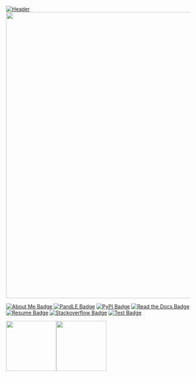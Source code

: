 <!-- div width="100%" style="background:-webkit-linear-gradient(left, #ea6161, #ffc64d, #fffc4d, #52fa5a, #4dfcff, #c64dff);text-align: center;font-family: inherit;font-weight: bold;max-width: 782px;margin-bottom: 20px;align-content: center;padding: 10px;"> 👋 HI THERE !</div --><!-- TODO: when it will be possible on GitHub -->

[![Header](https://raw.githubusercontent.com/bilardi/bilardi/master/header.png)](https://https://alessandra.bilardi.net/resume/)
<img width="782px" src="https://raw.githubusercontent.com/bilardi/bilardi/master/header.png" />

[![About Me Badge](https://img.shields.io/badge/-about.me-white?style=for-the-badge&logo=about.me&logoColor=00a98f&link=https://about.me/alessandra.bilardi/)](https://about.me/alessandra.bilardi/)  [![PandLE Badge](https://img.shields.io/badge/-PANDLE-white?style=for-the-badge&logo=stackshare&logoColor=42b983&link=https://www.pandle.net/)](https://www.pandle.net/)  [![PyPI Badge](https://img.shields.io/badge/-PyPI-white?style=for-the-badge&logo=pypi&logoColor=3775A9&link=https://pypi.org/user/bilardi/)](https://pypi.org/user/bilardi/)  [![Read the Docs Badge](https://img.shields.io/badge/-read_the_docs-white?style=for-the-badge&logo=read-the-docs&logoColor=8ca1af&link=https://readthedocs.org/profiles/bilardi/)](https://readthedocs.org/profiles/bilardi/)  [![Resume Badge](https://img.shields.io/badge/-resume-white?style=for-the-badge&logo=google-scholar&logoColor=ff7102&link=https://alessandra.bilardi.net/resume/)](https://alessandra.bilardi.net/resume/)  [![Stackoverflow Badge](https://img.shields.io/badge/-stackoverflow-white?style=for-the-badge&logo=stack-overflow&logoColor=FE7A16&link=https://stackoverflow.com/users/1472538/alessandra-bilardi)](https://stackoverflow.com/users/1472538/alessandra-bilardi)  [![Test Badge](https://img.shields.io/badge/-test-white?style=for-the-badge&logo=google-colab&logoColor=F9AB00&link=https://colab.research.google.com/)](https://colab.research.google.com/)

<img height="137px" src="https://github-readme-stats.vercel.app/api?username=bilardi&hide_title=true&hide_border=true&show_icons=true&include_all_commits=true&count_private=true&line_height=21&text_color=000&icon_color=000&bg_color=0,ea6161,ffc64d,fffc4d,52fa5a&theme=graywhite" /><img height="137px" src="https://github-readme-stats.vercel.app/api/top-langs/?username=bilardi&hide=html&hide_title=true&hide_border=true&layout=compact&langs_count=8&text_color=000&icon_color=fff&bg_color=0,52fa5a,4dfcff,c64dff&theme=graywhite&card_width=382px" />
